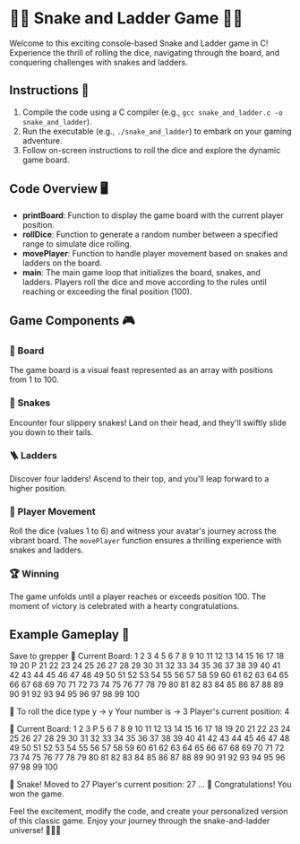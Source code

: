# 🐍🎲 Snake and Ladder Game 🎲🐍

Welcome to this exciting console-based Snake and Ladder game in C! Experience the thrill of rolling the dice, navigating through the board, and conquering challenges with snakes and ladders.

## Instructions 📜

1. Compile the code using a C compiler (e.g., `gcc snake_and_ladder.c -o snake_and_ladder`).
2. Run the executable (e.g., `./snake_and_ladder`) to embark on your gaming adventure.
3. Follow on-screen instructions to roll the dice and explore the dynamic game board.

## Code Overview 🖥️

- **printBoard**: Function to display the game board with the current player position.
- **rollDice**: Function to generate a random number between a specified range to simulate dice rolling.
- **movePlayer**: Function to handle player movement based on snakes and ladders on the board.
- **main**: The main game loop that initializes the board, snakes, and ladders. Players roll the dice and move according to the rules until reaching or exceeding the final position (100).

## Game Components 🎮

### 🎨 Board
The game board is a visual feast represented as an array with positions from 1 to 100.

### 🐍 Snakes
Encounter four slippery snakes! Land on their head, and they'll swiftly slide you down to their tails.

### 🪜 Ladders
Discover four ladders! Ascend to their top, and you'll leap forward to a higher position.

### 🎲 Player Movement
Roll the dice (values 1 to 6) and witness your avatar's journey across the vibrant board. The `movePlayer` function ensures a thrilling experience with snakes and ladders.

### 🏆 Winning
The game unfolds until a player reaches or exceeds position 100. The moment of victory is celebrated with a hearty congratulations.

## Example Gameplay 🚀

Save to grepper
🎲 Current Board:
1 2 3 4 5 6 7 8 9 10 11 12 13 14 15 16 17 18 19 20
P 21 22 23 24 25 26 27 28 29 30 31 32 33 34 35 36 37 38 39
40 41 42 43 44 45 46 47 48 49 50 51 52 53 54 55 56 57 58 59
60 61 62 63 64 65 66 67 68 69 70 71 72 73 74 75 76 77 78 79
80 81 82 83 84 85 86 87 88 89 90 91 92 93 94 95 96 97 98 99
100

🎲 To roll the dice type y → y
Your number is → 3
Player's current position: 4

🎲 Current Board:
1 2 3 P 5 6 7 8 9 10 11 12 13 14 15 16 17 18 19 20
21 22 23 24 25 26 27 28 29 30 31 32 33 34 35 36 37 38 39 40
41 42 43 44 45 46 47 48 49 50 51 52 53 54 55 56 57 58 59 60
61 62 63 64 65 66 67 68 69 70 71 72 73 74 75 76 77 78 79 80
81 82 83 84 85 86 87 88 89 90 91 92 93 94 95 96 97 98 99 100

🐍 Snake! Moved to 27
Player's current position: 27
...
🎉 Congratulations! You won the game.

Feel the excitement, modify the code, and create your personalized version of this classic game. Enjoy your journey through the snake-and-ladder universe! 🚀🎲🐍
